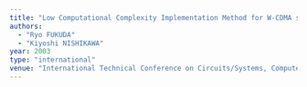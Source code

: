 ```yaml
---
title: "Low Computational Complexity Implementation Method for W-CDMA systems"
authors:
  - "Ryo FUKUDA"
  - "Kiyoshi NISHIKAWA"
year: 2003
type: "international"
venue: "International Technical Conference on Circuits/Systems, Computers and Communications, Vol. 1, pp. 144-147, Kangwon-do, Korea, 2003-07-07."
---
```

